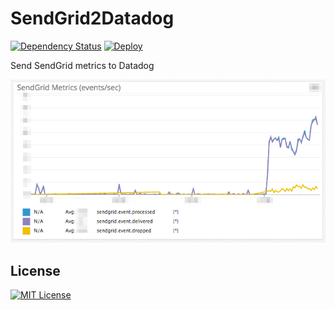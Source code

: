 # SendGrid2Datadog

[![Dependency Status](https://gemnasium.com/badges/github.com/dtan4/sendgrid2datadog.svg)](https://gemnasium.com/github.com/dtan4/sendgrid2datadog)
[![Deploy](https://www.herokucdn.com/deploy/button.png)](https://heroku.com/deploy)

Send SendGrid metrics to Datadog

![sendgrid2datadog](images/sendgrid2datadog.png)

## License

[![MIT License](http://img.shields.io/badge/license-MIT-blue.svg?style=flat)](LICENSE)

